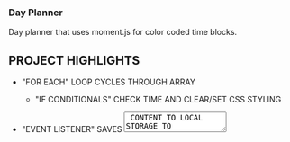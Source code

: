 ### Day Planner

Day planner that uses moment.js for color coded time blocks. 

## PROJECT HIGHLIGHTS

- "FOR EACH" LOOP CYCLES THROUGH ARRAY
    - "IF CONDITIONALS" CHECK TIME AND CLEAR/SET CSS STYLING

- "EVENT LISTENER" SAVES <TEXTAREA> CONTENT TO LOCAL STORAGE TO PERSIST THROUGH BROWSER REFRESH

https://karrenad.github.io/day-planner/
